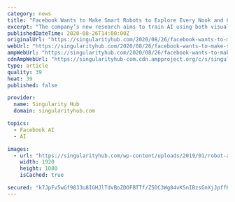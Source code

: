 ```yaml
---
category: news
title: "Facebook Wants to Make Smart Robots to Explore Every Nook and Cranny of Your Home"
excerpt: "The company’s new research aims to train AI using both visual and audio data, letting smart robots use sounds to understand a physical space."
publishedDateTime: 2020-08-26T14:00:00Z
originalUrl: "https://singularityhub.com/2020/08/26/facebook-wants-to-make-smart-robots-to-explore-every-nook-and-cranny-of-your-home/"
webUrl: "https://singularityhub.com/2020/08/26/facebook-wants-to-make-smart-robots-to-explore-every-nook-and-cranny-of-your-home/"
ampWebUrl: "https://singularityhub.com/2020/08/26/facebook-wants-to-make-smart-robots-to-explore-every-nook-and-cranny-of-your-home/amp/"
cdnAmpWebUrl: "https://singularityhub-com.cdn.ampproject.org/c/s/singularityhub.com/2020/08/26/facebook-wants-to-make-smart-robots-to-explore-every-nook-and-cranny-of-your-home/amp/"
type: article
quality: 39
heat: 39
published: false

provider:
  name: Singularity Hub
  domain: singularityhub.com

topics:
  - Facebook AI
  - AI

images:
  - url: "https://singularityhub.com/wp-content/uploads/2019/01/robot-artificial-intelligence-avatar_shutterstock_1121111882.jpg"
    width: 1920
    height: 1080
    isCached: true

secured: "k7JpFv5wGf9833u8IGHJlTdvBoZDOFBTTf/Z5DC3Wg84vKSnIBzsGnXjJpffKuayQvWHoC8IVxop3lUDn6j++XRRxYapUA1ceoPi/sGB7mr0PacIKX+ogszdtzyDA//yEsKPcUgErS150hcn4I4NMhRtJQT5P/L7ezQlDUhwyoLe/kk9O6uTR7qxWsS7GE9twNslYfNxg0QjXrbD/zNnG2Veibhl2wLvHoBNHG6L6wpUm6W8KaS2WFDZm2a5TXcnmx5sOpXzDQv9FJ15z6rJZdaX0DbchMAYdMTBZcJyjlGfGPzPTbw0L560ueJ+i/8iJZPrxY37JmVFgsNWL1raejrNYSFKK+a6CSqeX+gwIYc=;q+fOCzApz+f0tgHm5rIqgw=="
---
```


